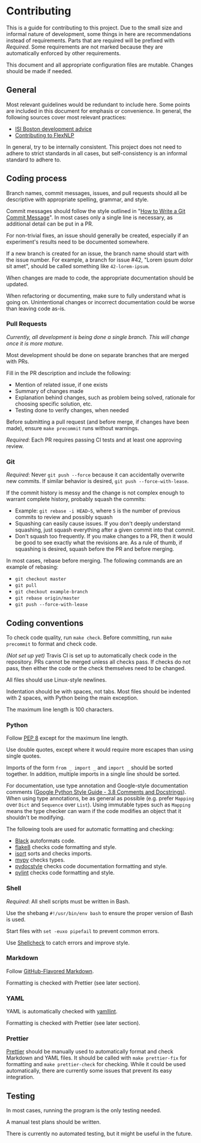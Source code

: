 # Contributing

This is a guide for contributing to this project. Due to the small size and informal nature of development, some things in here are recommendations instead of requirements. Parts that are required will be prefixed with _Required_. Some requirements are not marked because they are automatically enforced by other requirements.

This document and all appropriate configuration files are mutable. Changes should be made if needed.

## General

Most relevant guidelines would be redundant to include here. Some points are included in this document for emphasis or convenience. In general, the following sources cover most relevant practices:

- [ISI Boston development advice](https://paper.dropbox.com/folder/show/ISI-Boston-e.1gg8YzoPEhbTkrhvQwJ2zzy60o53gTY4qOR2Fskl5nzICtv7afqa)
- [Contributing to FlexNLP](https://github.com/isi-vista/isi-flexnlp/blob/master/docs/coding_standards.rst)

In general, try to be internally consistent. This project does not need to adhere to strict standards in all cases, but self-consistency is an informal standard to adhere to.

## Coding process

Branch names, commit messages, issues, and pull requests should all be descriptive with appropriate spelling, grammar, and style.

Commit messages should follow the style outlined in "[How to Write a Git Commit Message](https://chris.beams.io/posts/git-commit/)". In most cases only a single line is necessary, as additional detail can be put in a PR.

For non-trivial fixes, an issue should generally be created, especially if an experiment's results need to be documented somewhere.

If a new branch is created for an issue, the branch name should start with the issue number. For example, a branch for issue #42, "Lorem ipsum dolor sit amet", should be called something like `42-lorem-ipsum`.

When changes are made to code, the appropriate documentation should be updated.

When refactoring or documenting, make sure to fully understand what is going on. Unintentional changes or incorrect documentation could be worse than leaving code as-is.

### Pull Requests

_Currently, all development is being done a single branch. This will change once it is more mature._

Most development should be done on separate branches that are merged with PRs.

Fill in the PR description and include the following:

- Mention of related issue, if one exists
- Summary of changes made
- Explanation behind changes, such as problem being solved, rationale for choosing specific solution, etc.
- Testing done to verify changes, when needed

Before submitting a pull request (and before merge, if changes have been made), ensure `make precommit` runs without warnings.

_Required_: Each PR requires passing CI tests and at least one approving review.

### Git

_Required_: Never `git push --force` because it can accidentally overwrite new commits. If similar behavior is desired, `git push --force-with-lease`.

If the commit history is messy and the change is not complex enough to warrant complete history, probably squash the commits:

- Example: `git rebase -i HEAD~5`, where `5` is the number of previous commits to review and possibly squash
- Squashing can easily cause issues. If you don't deeply understand squashing, just squash everything after a given commit into that commit.
- Don't squash too frequently. If you make changes to a PR, then it would be good to see exactly what the revisions are. As a rule of thumb, if squashing is desired, squash before the PR and before merging.

In most cases, rebase before merging. The following commands are an example of rebasing:

- `git checkout master`
- `git pull`
- `git checkout example-branch`
- `git rebase origin/master`
- `git push --force-with-lease`

## Coding conventions

To check code quality, run `make check`. Before committing, run `make precommit` to format and check code.

_(Not set up yet)_ Travis CI is set up to automatically check code in the repository. PRs cannot be merged unless all checks pass. If checks do not pass, then either the code or the check themselves need to be changed.

All files should use Linux-style newlines.

Indentation should be with spaces, not tabs. Most files should be indented with 2 spaces, with Python being the main exception.

The maximum line length is 100 characters.

### Python

Follow [PEP 8](https://www.python.org/dev/peps/pep-0008/) except for the maximum line length.

Use double quotes, except where it would require more escapes than using single quotes.

Imports of the form `from _ import _` and `import _` should be sorted together. In addition, multiple imports in a single line should be sorted.

For documentation, use type annotation and Google-style documentation comments ([Google Python Style Guide - 3.8 Comments and Docstrings](https://google.github.io/styleguide/pyguide.html#38-comments-and-docstrings)). When using type annotations, be as general as possible (e.g. prefer `Mapping` over `Dict` and `Sequence` over `List`). Using immutable types such as `Mapping` means the type checker can warn if the code modifies an object that it shouldn't be modifying.

The following tools are used for automatic formatting and checking:

- [Black](https://black.readthedocs.io/en/stable/) autoformats code.
- [flake8](https://flake8.pycqa.org/en/stable/) checks code formatting and style.
- [isort](https://isort.readthedocs.io/en/stable/) sorts and checks imports.
- [mypy](http://mypy-lang.org/) checks types.
- [pydocstyle](http://www.pydocstyle.org/en/stable/) checks code documentation formatting and style.
- [pylint](https://www.pylint.org/) checks code formatting and style.

### Shell

_Required_: All shell scripts must be written in Bash.

Use the shebang `#!/usr/bin/env bash` to ensure the proper version of Bash is used.

Start files with `set -euxo pipefail` to prevent common errors.

Use [Shellcheck](https://www.shellcheck.net/) to catch errors and improve style.

### Markdown

Follow [GitHub-Flavored Markdown](https://github.github.com/gfm/).

Formatting is checked with Prettier (see later section).

### YAML

YAML is automatically checked with [yamllint](https://yamllint.readthedocs.io/en/stable/index.html).

Formatting is checked with Prettier (see later section).

### Prettier

[Prettier](https://prettier.io/) should be manually used to automatically format and check Markdown and YAML files. It should be called with `make prettier-fix` for formatting and `make prettier-check` for checking. While it could be used automatically, there are currently some issues that prevent its easy integration.

## Testing

In most cases, running the program is the only testing needed.

A manual test plans should be written.

There is currently no automated testing, but it might be useful in the future.

